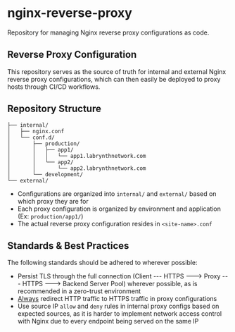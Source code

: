 # nginx-reverse-proxy

Repository for managing Nginx reverse proxy configurations as code.

## Reverse Proxy Configuration

This repository serves as the source of truth for internal and external Nginx reverse proxy configurations, which can then easily be deployed to proxy hosts through CI/CD workflows.

## Repository Structure

```
├── internal/
│   ├── nginx.conf
│   └── conf.d/
│       ├── production/
│    	│   ├── app1/
│   	│   │   └── app1.labrynthnetwork.com
│   	│   └── app2/
│   	│       └── app2.labrynthnetwork.com
│       └── development/
└── external/
```

- Configurations are organized into `internal/` and `external/` based on which proxy they are for
- Each proxy configuration is organized by environment and application (Ex: `production/app1/`)
- The actual reverse proxy configuration resides in `<site-name>.conf`

## Standards & Best Practices

The following standards should be adhered to wherever possible:

- Persist TLS through the full connection (Client --- HTTPS ---> Proxy --- HTTPS ---> Backend Server Pool) wherever possible, as is recommended in a zero-trust environment
- <u>Always</u> redirect HTTP traffic to HTTPS traffic in proxy configurations
- Use source IP `allow` and `deny` rules in internal proxy configs based on expected sources, as it is harder to implement network access control with Nginx due to every endpoint being served on the same IP
